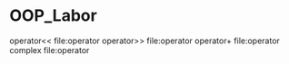 # OOP_Labor

operator<<    file:operator
operator>>    file:operator
operator+     file:operator
complex       file:operator
